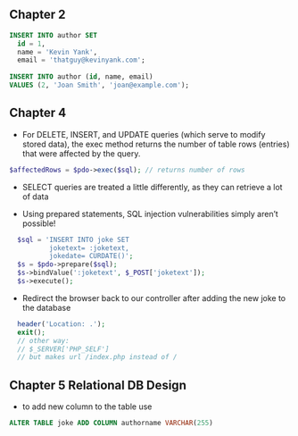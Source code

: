 ## Chapter 2

```sql
INSERT INTO author SET  
  id = 1,  
  name = 'Kevin Yank',  
  email = 'thatguy@kevinyank.com';
  
INSERT INTO author (id, name, email) 
VALUES (2, 'Joan Smith', 'joan@example.com');
```

## Chapter 4

* For DELETE, INSERT, and UPDATE queries (which serve to modify stored data), the exec method returns the number of table rows (entries) that were affected by the query.

```php
$affectedRows = $pdo->exec($sql); // returns number of rows
```

* SELECT queries are treated a little differently, as they can retrieve a lot of data

* Using prepared statements, SQL injection vulnerabilities simply aren’t possible!

```php
  $sql = 'INSERT INTO joke SET
          joketext= :joketext,
          jokedate= CURDATE()';
  $s = $pdo->prepare($sql);
  $s->bindValue(':joketext', $_POST['joketext']);
  $s->execute();
```

* Redirect the browser back to our controller after adding the new joke to the database
```php
  header('Location: .');
  exit();
  // other way:
  // $_SERVER['PHP_SELF']
  // but makes url /index.php instead of /
```

## Chapter 5 Relational DB Design

* to add new column to the table use 
```sql
ALTER TABLE joke ADD COLUMN authorname VARCHAR(255)
```

